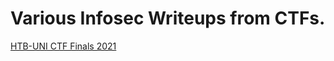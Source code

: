 # Various Infosec Writeups from CTFs.

[HTB-UNI CTF Finals 2021](https://github.com/z3r0Luck/Infosec-Writeups/tree/master/HTB-UNI%20CTF%20Finals%202021)
